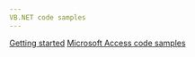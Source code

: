 ```yaml
---
VB.NET code samples
---
```


[Getting started](https://github.com/karenpayneoregon/visual-basic-getting-started)
[Microsoft Access code samples](https://github.com/karenpayneoregon/WorkingWithAccessDatabases)
